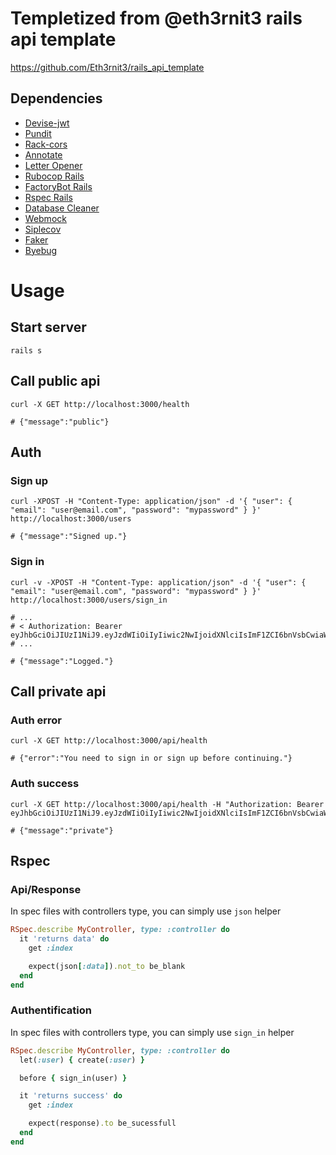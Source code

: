 # Templetized from @eth3rnit3 rails api template
https://github.com/Eth3rnit3/rails_api_template

## Dependencies
- [Devise-jwt](https://github.com/waiting-for-dev/devise-jwt)
- [Pundit](https://github.com/varvet/pundit)
- [Rack-cors](https://github.com/cyu/rack-cors)
- [Annotate](https://github.com/ctran/annotate_models)
- [Letter Opener](https://github.com/ryanb/letter_opener)
- [Rubocop Rails](https://github.com/rubocop/rubocop-rails)
- [FactoryBot Rails](https://github.com/thoughtbot/factory_bot_rails)
- [Rspec Rails](https://github.com/rspec/rspec-rails)
- [Database Cleaner](https://github.com/DatabaseCleaner/database_cleaner)
- [Webmock](https://github.com/bblimke/webmock)
- [Siplecov](https://github.com/simplecov-ruby/simplecov)
- [Faker](https://github.com/faker-ruby/faker)
- [Byebug](https://github.com/deivid-rodriguez/byebug)


# Usage
## Start server
```shell
rails s
```

## Call public api
```shell
curl -X GET http://localhost:3000/health

# {"message":"public"}
```

## Auth
### Sign up
```shell
curl -XPOST -H "Content-Type: application/json" -d '{ "user": { "email": "user@email.com", "password": "mypassword" } }' http://localhost:3000/users

# {"message":"Signed up."}
```

### Sign in
```shell
curl -v -XPOST -H "Content-Type: application/json" -d '{ "user": { "email": "user@email.com", "password": "mypassword" } }' http://localhost:3000/users/sign_in

# ...
# < Authorization: Bearer eyJhbGciOiJIUzI1NiJ9.eyJzdWIiOiIyIiwic2NwIjoidXNlciIsImF1ZCI6bnVsbCwiaWF0IjoxNjY1NTI0MzI5LCJleHAiOjE2NjY4MjAzMjksImp0aSI6IjJhY2VjODZlLTJmY2UtNDJhZC04YzZmLWJmM2JjYTIzOWMyNCJ9.X8nCad7gEspNOdNJ5jBHNl9D_z_nc3Dv8YN0Jl5FvX0
# ...

# {"message":"Logged."}
```

## Call private api
### Auth error
```shell
curl -X GET http://localhost:3000/api/health

# {"error":"You need to sign in or sign up before continuing."}
```

### Auth success
```shell
curl -X GET http://localhost:3000/api/health -H "Authorization: Bearer eyJhbGciOiJIUzI1NiJ9.eyJzdWIiOiIyIiwic2NwIjoidXNlciIsImF1ZCI6bnVsbCwiaWF0IjoxNjY1NTI0MzI5LCJleHAiOjE2NjY4MjAzMjksImp0aSI6IjJhY2VjODZlLTJmY2UtNDJhZC04YzZmLWJmM2JjYTIzOWMyNCJ9.X8nCad7gEspNOdNJ5jBHNl9D_z_nc3Dv8YN0Jl5FvX0"

# {"message":"private"}
```

## Rspec
### Api/Response
In spec files with controllers type, you can simply use `json` helper
```ruby
RSpec.describe MyController, type: :controller do
  it 'returns data' do
    get :index

    expect(json[:data]).not_to be_blank
  end
end
````

### Authentification
In spec files with controllers type, you can simply use `sign_in` helper
```ruby
RSpec.describe MyController, type: :controller do
  let(:user) { create(:user) }

  before { sign_in(user) }

  it 'returns success' do
    get :index

    expect(response).to be_sucessfull
  end
end
```